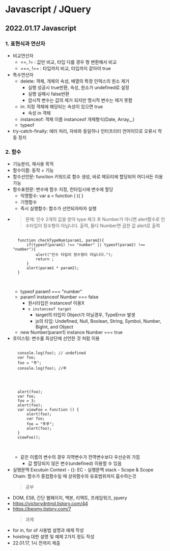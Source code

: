 # Javascript / JQuery

## 2022.01.17 Javascript

### 1. 표현식과 연산자

- 비교연산자
  - ==, != : 값만 비교, 타입 다를 경우 형 변환해서 비교
  - ===, !== : 타입까지 비교, 타입까지 같아야 true
- 특수연산자
  - delete: 객체, 개체의 속성, 배열의 특정 인덱스의 원소 제거
    - 실행 성공시 true반환, 속성, 원소가 undefined로 설정
    - 실행 실패시 false반환
    - 암시적 변수는 값의 제거 되지만 명시적 변수는 제거 못함
  - in: 지정 객체에 해당되는 속성이 있으면 true
    - 속성 in 객체
  - instanceof: 객체 이름 instanceof 개체형식(Date, Array,,,)
  - typeof
- try-catch-finally: 에러 처리, 자바와 동일하나 인터프리터 언어이므로 오류시 작동 정지

### 2. 함수

- 기능분리, 재사용 목적
- 함수이름: 동작 + 기능
- 함수선언문: function 키워드로 함수 생성, 바로 메모리에 할당되어 어디서든 이용가능
- 함수표현문: 변수에 함수 지정, 런타임시에 변수에 할당
  - 익명함수: var a = function ( ){ }
  - 기명함수
  - 즉시 실행함수: 함수가 선언되자마자 실행
- > 문제: 인수 2개의 값을 받아 type 체크 후 Number가 아니면 alert함수로 인수타입이 정수형이 아닙니다. 출력, 둘다 Number면 곱한 값 alert로 출력
    <pre>
    <code>
    function checkTypeNum(param1, param2){
        if(typeof(param1) !== "number" || typeof(param2) !== "number"){
            alert("인수 타입이 정수형이 아닙니다.");
            return ;
        }
        alert(param1 * param2);
    }
    </code>
    </pre>
  - typeof param1 === "number"
  - param1 instanceof Number === false
    - 원시타입은 instanceof 이용X
    - `v instanceof target`
      - target의 타입이 Object가 아닐경우, TypeError 발생
      - js의 타입: Undefined, Null, Boolean, String, Symbol, Number, BigInt, and Object
  - new Number(param1) instance Number === true
- 호이스팅: 변수를 최상단에 선언한 것 처럼 이용
    <pre>
    <code>
    console.log(foo); // undefined
    var foo;
    foo = "푸";
    console.log(foo); //푸
    </code>
    </pre>
    <pre>
    <code>
    alert(foo);
    var foo;
    foo = 3;
    alert(foo);
    var viewFoo = function () {
        alert(foo);
        var foo;
        foo = "푸푸";
        alert(foo);
    }
    viewFoo();
    </code>
    </pre>
  - 같은 이름의 변수의 경우 지역변수가 전역변수보다 우선순위 가짐
    - 값 할당되지 않은 변수(undefined) 이용할 수 있음
- 실행문맥 Excutuin Context - {}: EC - 실행문맥 stack - Scope & Scope Chain: 함수가 중첩함수일 때 상위함수의 유효범위까지 흡수하는것
  > 공부
- DOM, ES6, 간단 웹페이지, 백본, 리액트, 프레임워크, jquery
- https://victorydntmd.tistory.com/44
- https://beomy.tistory.com/7
  > 과제
- for in, for of 사용법 설명과 예제 작성
- hoisting 대한 설명 및 예제 2가지 정도 작성
- 22.01.17, 1시 전까지 제출
